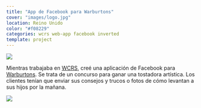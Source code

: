 ```yaml
---
title: "App de Facebook para Warburtons"
cover: "images/logo.jpg"
location: Reino Unido
color: "#f08229"
categories: wcrs web-app facebook inverted
template: project
---
```


![](/work/warburtons/images/1.png)

Mientras trabajaba en [WCRS](http://www.wcrs.com), creé una aplicación de Facebook para [Warburtons](http://www.warburtons.co.uk/). Se trata de un concurso para ganar una tostadora artística. Los clientes tenían que enviar sus consejos y trucos o fotos de cómo levantan a sus hijos por la mañana.

![](/work/warburtons/images/2.jpg)
